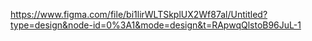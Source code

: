 https://www.figma.com/file/bi1lirWLTSkplUX2Wf87al/Untitled?type=design&node-id=0%3A1&mode=design&t=RApwqQlstoB96JuL-1
